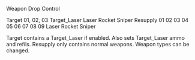 Weapon Drop Control

Target 01, 02, 03                       Target_Laser Laser Rocket Sniper
Resupply 01 02 03 04 05 06 07 08 09     Laser Rocket Sniper

Target contains a Target_Laser if enabled. Also sets Target_Laser ammo and refils.
Resupply only contains normal weapons. Weapon types can be changed.
